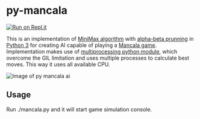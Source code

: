 # py-mancala

[![Run on Repl.it](https://repl.it/badge/github/cypreess/py-mancala)](https://repl.it/github/cypreess/py-mancala)

This is an implementation of [MiniMax algorithm](https://en.wikipedia.org/wiki/Minimax) with [alpha-beta prunning](https://en.wikipedia.org/wiki/Alpha–beta_pruning) in [Python 3](https://www.python.org) for creating AI capable of playing a [Mancala game](http://boardgames.about.com/cs/mancala/ht/play_mancala.htm). Implementation makes use of [multiprocessing python module](https://docs.python.org/3.5/library/multiprocessing.html), which overcome the GIL limitation and uses multiple processes to calculate best moves. This way it uses all available CPU.

![Image of py mancala ai](http://s7.postimg.org/k0guhh90b/Screen_Shot_2015_11_21_at_5_29_03_PM.png)

## Usage

Run ./mancala.py and it will start game simulation console.
